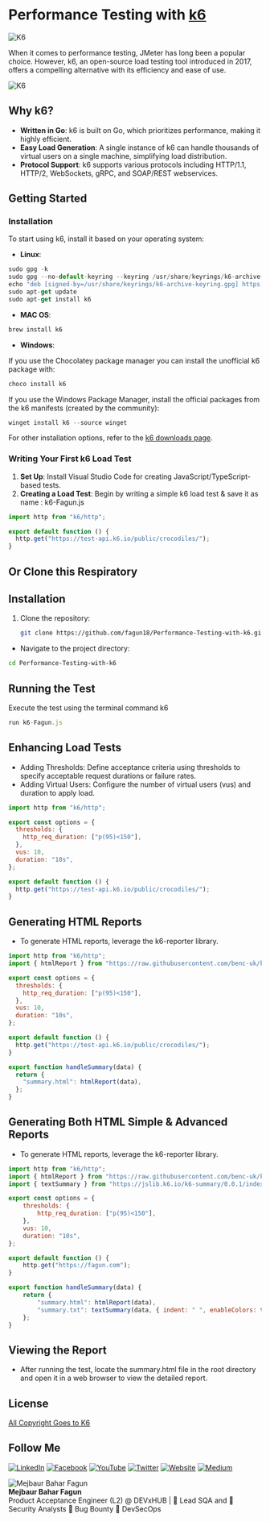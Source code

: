 # Performance Testing with [k6](https://k6.io/docs/)

![K6](https://miro.medium.com/v2/resize:fit:1400/1*vbT1NDY1DvTaPH_8eKyKmw.png)

When it comes to performance testing, JMeter has long been a popular choice. However, k6, an open-source load testing tool introduced in 2017, offers a compelling alternative with its efficiency and ease of use.

![K6](https://k6.io/docs/static/b5868f5174d8013deff526f28605e36c/bdf18/k6-results-stdout.png)

## Why k6?

- **Written in Go**: k6 is built on Go, which prioritizes performance, making it highly efficient.
- **Easy Load Generation**: A single instance of k6 can handle thousands of virtual users on a single machine, simplifying load distribution.
- **Protocol Support**: k6 supports various protocols including HTTP/1.1, HTTP/2, WebSockets, gRPC, and SOAP/REST webservices.

## Getting Started

### Installation

To start using k6, install it based on your operating system:

- **Linux**:
```javascript
sudo gpg -k
sudo gpg --no-default-keyring --keyring /usr/share/keyrings/k6-archive-keyring.gpg --keyserver hkp://keyserver.ubuntu.com:80 --recv-keys C5AD17C747E3415A3642D57D77C6C491D6AC1D69
echo "deb [signed-by=/usr/share/keyrings/k6-archive-keyring.gpg] https://dl.k6.io/deb stable main" | sudo tee /etc/apt/sources.list.d/k6.list
sudo apt-get update
sudo apt-get install k6
```

- **MAC OS**:
```javascript
brew install k6
```
- **Windows**:
  
If you use the Chocolatey package manager you can install the unofficial k6 package with:

```javascript
choco install k6
```

If you use the Windows Package Manager, install the official packages from the k6 manifests (created by the community):

```javascript
winget install k6 --source winget
```

For other installation options, refer to the [k6 downloads page](https://k6.io/docs/getting-started/installation).

### Writing Your First k6 Load Test

1. **Set Up**: Install Visual Studio Code for creating JavaScript/TypeScript-based tests.
2. **Creating a Load Test**: Begin by writing a simple k6 load test & save it as name : k6-Fagun.js

```javascript
import http from "k6/http";

export default function () {
  http.get("https://test-api.k6.io/public/crocodiles/");
}
```
## Or Clone this Respiratory

## Installation

1. Clone the repository:
   ```sh
   git clone https://github.com/fagun18/Performance-Testing-with-k6.git
   ```
- Navigate to the project directory:

```sh
cd Performance-Testing-with-k6
```

## Running the Test
Execute the test using the terminal command k6 
```javascript
run k6-Fagun.js
```

## Enhancing Load Tests
- Adding Thresholds: Define acceptance criteria using thresholds to specify acceptable request durations or failure rates.
- Adding Virtual Users: Configure the number of virtual users (vus) and duration to apply load.

```javascript
import http from "k6/http";

export const options = {
  thresholds: {
    http_req_duration: ["p(95)<150"],
  },
  vus: 10,
  duration: "10s",
};

export default function () {
  http.get("https://test-api.k6.io/public/crocodiles/");
}
```

## Generating HTML Reports
- To generate HTML reports, leverage the k6-reporter library.

```javascript
import http from "k6/http";
import { htmlReport } from "https://raw.githubusercontent.com/benc-uk/k6-reporter/main/dist/bundle.js";

export const options = {
  thresholds: {
    http_req_duration: ["p(95)<150"],
  },
  vus: 10,
  duration: "10s",
};

export default function () {
  http.get("https://test-api.k6.io/public/crocodiles/");
}

export function handleSummary(data) {
  return {
    "summary.html": htmlReport(data),
  };
}

```

## Generating Both HTML Simple & Advanced Reports
- To generate HTML reports, leverage the k6-reporter library.

```javascript
import http from "k6/http";
import { htmlReport } from "https://raw.githubusercontent.com/benc-uk/k6-reporter/main/dist/bundle.js";
import { textSummary } from "https://jslib.k6.io/k6-summary/0.0.1/index.js";

export const options = {
    thresholds: {
        http_req_duration: ["p(95)<150"],
    },
    vus: 10,
    duration: "10s",
};

export default function () {
    http.get("https://fagun.com");
}

export function handleSummary(data) {
    return {
        "summary.html": htmlReport(data),
        "summary.txt": textSummary(data, { indent: " ", enableColors: true }),
    };
}

```

## Viewing the Report
- After running the test, locate the summary.html file in the root directory and open it in a web browser to view the detailed report.

## License

[All Copyright Goes to K6](https://k6.io/docs/)


## Follow Me

[![LinkedIn](https://img.shields.io/badge/LinkedIn-Connect-blue)](https://www.linkedin.com/in/mejbaur/)
[![Facebook](https://img.shields.io/badge/Facebook-Follow-blue)](https://www.facebook.com/mbfagun)
[![YouTube](https://img.shields.io/badge/YouTube-Subscribe-red)](https://www.youtube.com/channel/UC4Pgj5J2ZUxAVH9iAPfqL5g)
[![Twitter](https://img.shields.io/badge/Twitter-Follow-blue)](https://twitter.com/fagun018)
[![Website](https://img.shields.io/badge/Website-Visit-blue)](https://mbfagun.blogspot.com/)
[![Medium](https://img.shields.io/badge/Medium-Follow-blue)](https://fagun18.medium.com/)


![Mejbaur Bahar Fagun](https://th.bing.com/th/id/OIP.kZ7sZWgg-zvkLAeAjttqpgHaHa?rs=1&pid=ImgDetMain)  
**Mejbaur Bahar Fagun**  
Product Acceptance Engineer (L2) @ DEVxHUB | 🥸 Lead SQA and 🐞 Security Analysts 🐛 Bug Bounty 👻 DevSecOps
